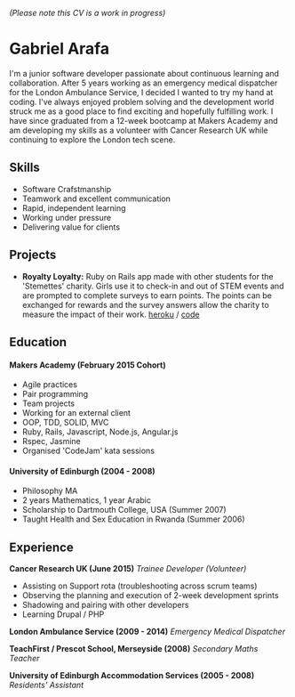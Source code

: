 *(Please note this CV is a work in progress)*
# Gabriel Arafa

I'm a junior software developer passionate about continuous learning and collaboration. After 5 years working as an emergency medical dispatcher for the London Ambulance Service, I decided I wanted to try my hand at coding. I've always enjoyed problem solving and the development world struck me as a good place to find exciting and hopefully fulfilling work. I have since graduated from a 12-week bootcamp at Makers Academy and am developing my skills as a volunteer with Cancer Research UK while continuing to explore the London tech scene.

## Skills

- Software Crafstmanship
- Teamwork and excellent communication
- Rapid, independent learning
- Working under pressure
- Delivering value for clients

## Projects
- **Royalty Loyalty:** Ruby on Rails app made with other students for the 'Stemettes' charity. Girls use it to check-in and out of STEM events and are prompted to complete surveys to earn points. The points can be exchanged for rewards and the survey answers allow the charity to measure the impact of their work. [heroku](https://stemettes-master.herokuapp.com/) / [code](https://github.com/STEMettes/royalty_loyalty) 


## Education

#### Makers Academy (February 2015 Cohort)

- Agile practices
- Pair programming
- Team projects
- Working for an external client
- OOP, TDD, SOLID, MVC
- Ruby, Rails, Javascript, Node.js, Angular.js
- Rspec, Jasmine
- Organised 'CodeJam' kata sessions 

#### University of Edinburgh (2004 - 2008)

- Philosophy MA
- 2 years Mathematics, 1 year Arabic
- Scholarship to Dartmouth College, USA (Summer 2007)
- Taught Health and Sex Education in Rwanda (Summer 2006)

## Experience

**Cancer Research UK (June 2015)**
*Trainee Developer (Volunteer)*
- Assisting on Support rota (troubleshooting across scrum teams)
- Observing the planning and execution of 2-week development sprints
- Shadowing and pairing with other developers
- Learning Drupal / PHP

**London Ambulance Service (2009 - 2014)**
*Emergency Medical Dispatcher*

**TeachFirst / Prescot School, Merseyside (2008)**
*Secondary Maths Teacher*

**University of Edinburgh Accommodation Services (2005 - 2008)**
*Residents' Assistant*

